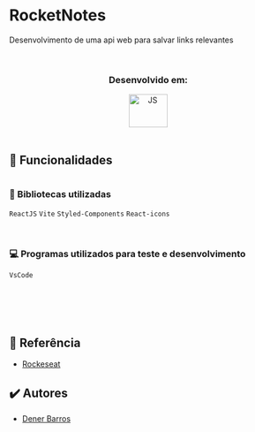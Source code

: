 # RocketNotes
Desenvolvimento de uma api web para salvar links relevantes



<br>
<h3 align="center">Desenvolvido em: </h3>
<div align="center">
<img align="center" alt="JS" height="60" width="70" src="https://cdn.worldvectorlogo.com/logos/javascript-1.svg">
</div>
<br>

## 🎯 Funcionalidades


#
### 📘 Bibliotecas utilizadas
  `ReactJS`
  `Vite`
  `Styled-Components`
  `React-icons`
 
<br>

### 💻 Programas utilizados para teste e desenvolvimento  
  `VsCode`
#
<br>
<br>

## 📄 Referência

 - [Rockeseat](https://www.rocketseat.com.br/)


## ✔️ Autores

- [Dener Barros](https://github.com/DenerBarros/)

